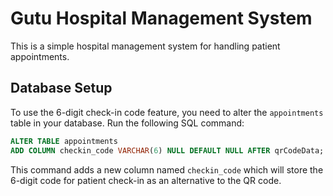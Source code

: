 # Gutu Hospital Management System

This is a simple hospital management system for handling patient appointments.

## Database Setup

To use the 6-digit check-in code feature, you need to alter the `appointments` table in your database. Run the following SQL command:

```sql
ALTER TABLE appointments
ADD COLUMN checkin_code VARCHAR(6) NULL DEFAULT NULL AFTER qrCodeData;
```

This command adds a new column named `checkin_code` which will store the 6-digit code for patient check-in as an alternative to the QR code.

